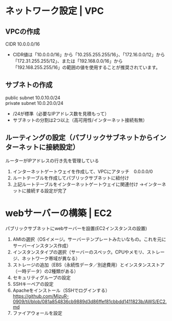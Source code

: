 # **ネットワーク設定 | VPC**
## VPCの作成
CIDR 10.0.0.0/16
- CIDR値は「10.0.0.0/16」から「10.255.255.255/16」、「172.16.0.0/12」から「172.31.255.255/12」、または「192.168.0.0/16」から「192.168.255.255/16」の範囲の値を使用することが推奨されています。

## サブネトの作成
public subnet 10.0.10.0/24 </br>
private subnet 10.0.20.0/24
- /24が標準（必要なIPアドレス数を見積もって）
- サブネットの分割は2つ以上（高可用性/インターネット接続有無）

## ルーティングの設定（パブリックサブネットからインターネットに接続設定）
ルーターがIPアドレスの行き先を管理している
1. インターネットゲートウェイを作成して、VPCにアタッチ　0.0.0.0/0
2. ルートテーブルを作成してパブリックサブネットに紐付け
3. 上記ルートテーブルをインターネットゲートウェイに関連付け
→インターネットに接続する設定が完了

# **webサーバーの構築 | EC2**
パブリックサブネットにwebサーバーを設置(EC2インスタンスの設置)
1. AMIの選択（OSイメージ。サーバーテンプレートみたいなもの。これを元にサーバーインスタンス作成）
2. インスタンスタイプの選択（サーバーのスペック。CPUやメモリ、ストレージ、ネットワーク帯域が異なる）
3. ストレージの追加（EBS（永続性データ／別途費用）とインスタンスストア（一時データ）の2種類がある）
4. セキュリティグループの設定
5. SSHキーペアの設定
6. Apacheをインストール（SSHでログインする）
   https://github.com/MizuR-0909/til/blob/081a854836cb9889d3d86ffef81cbbdd1411823b/AWS/EC2.md
8. ファイアウォールを設定


